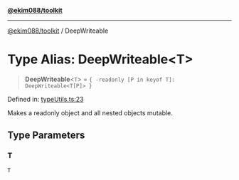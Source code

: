 [**@ekim088/toolkit**](../README.md)

---

[@ekim088/toolkit](../README.md) / DeepWriteable

# Type Alias: DeepWriteable\<T\>

> **DeepWriteable**\<`T`\> = `{ -readonly [P in keyof T]: DeepWriteable<T[P]> }`

Defined in: [typeUtils.ts:23](https://github.com/ekim088/toolkit/blob/main/src/typeUtils.ts#L23)

Makes a readonly object and all nested objects mutable.

## Type Parameters

### T

`T`
